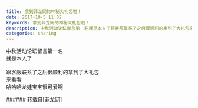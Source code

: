 ```yaml
---
title: 拿到菲龙网的神秘大礼包啦！
date: 2017-10-5 11:02
keywords: 拿到菲龙网的神秘大礼包啦！
description: 中秋活动论坛留言第一名就是本人了跟客服联系了之后很顺利的拿到了大礼包来看看哈哈哈龙娃宝宝很可爱啊
categories: sharing
---
```

<td class="t_f" id="postmessage_914648">

<img alt="" border="0" class="zoom" data-cf-modified-e0998d574f456dacb9ea1a7d-="" file="http://www.flw.ph//mobcent//app/data/phiz/default/11.png" id="aimg_PVR9n" lazyloadthumb="1" onclick="" onmouseover="" src="http://www.flw.ph//mobcent//app/data/phiz/default/11.png"/>中秋活动论坛留言第一名<br/>
就是本人了<br/>
<br/>
跟客服联系了之后很顺利的拿到了大礼包<br/>
来看看<br/>
<img alt="" border="0" class="zoom" data-cf-modified-e0998d574f456dacb9ea1a7d-="" file="http://www.flw.ph/data/appbyme/upload/image/201710/05/S3CQjSNsvbwx.jpg" id="aimg_F5B33" lazyloadthumb="1" onclick="" onmouseover="" src="http://www.flw.ph/data/appbyme/upload/image/201710/05/S3CQjSNsvbwx.jpg"/><br/>
哈哈哈龙娃宝宝很可爱啊<br/>
</td>
###### 转载自[菲龙网]